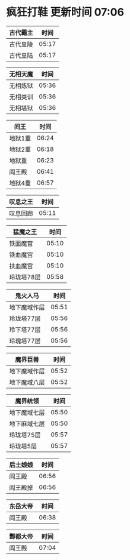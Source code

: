 # 疯狂打鞋 更新时间 07:06

| 古代霸主   | 时间    |
|--------|-------|
| 古代皇陵 | 05:17 |
| 古代皇陆 | 05:17 |

| 无相天魔   | 时间    |
|--------|-------|
| 无相炼狱 | 05:36 |
| 无相类训 | 05:36 |
| 无相堪狱 | 05:36 |

| 间王   | 时间    |
|--------|-------|
| 地狱1重 | 06:24 |
| 地狱2重 | 06:18 |
| 地狱重 | 06:23 |
| 阎王殿 | 06:41 |
| 地狱4重 | 06:57 |

| 叹息之王   | 时间    |
|--------|-------|
| 叹息回廊 | 05:11 |

| 猛魔之王   | 时间    |
|--------|-------|
| 铁面魔宫 | 05:10 |
| 铁血魔宫 | 05:10 |
| 扶血魔宫 | 05:10 |
| 玲珑塔78层 | 05:58 |

| 鬼火人马   | 时间    |
|--------|-------|
| 地下魔域作层 | 05:51 |
| 玲珑塔77层 | 05:56 |
| 玲下塔77层 | 05:56 |
| 玲瑰塔77层 | 05:56 |

| 魔界巨兽   | 时间    |
|--------|-------|
| 地下魔域作层 | 05:52 |
| 地下魔域八层 | 05:52 |

| 魔界统领   | 时间    |
|--------|-------|
| 地下魔域七层 | 05:50 |
| 地下麻域七层 | 05:50 |
| 玲珑塔75层 | 05:57 |
| 玲珑塔5层 | 05:57 |

| 后土娘娘   | 时间    |
|--------|-------|
| 阎王殿 | 06:56 |
| 阎王殿掉 | 06:56 |

| 东岳大帝   | 时间    |
|--------|-------|
| 阎王殿 | 06:38 |

| 酆都大帝   | 时间    |
|--------|-------|
| 阎王殿 | 07:04 |